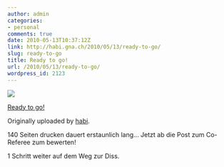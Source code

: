 ```yaml
---
author: admin
categories:
- personal
comments: true
date: 2010-05-13T10:37:12Z
link: http://habi.gna.ch/2010/05/13/ready-to-go/
slug: ready-to-go
title: Ready to go!
url: /2010/05/13/ready-to-go/
wordpress_id: 2123
---
```


[![](http://farm4.static.flickr.com/3174/4603727724_f6afce7a1a_m.jpg)](http://www.flickr.com/photos/habi/4603727724/)
   

 
  [Ready to go!](http://www.flickr.com/photos/habi/4603727724/)
    

  Originally uploaded by [habi](http://www.flickr.com/people/habi/).
 



140 Seiten drucken dauert erstaunlich lang... Jetzt ab die Post zum Co-Referee zum bewerten!  

1 Schritt weiter auf dem Weg zur Diss.
  

